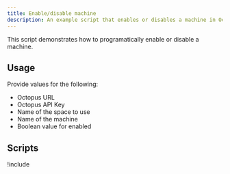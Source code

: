 ```yaml
---
title: Enable/disable machine
description: An example script that enables or disables a machine in Octopus.
---
```


This script demonstrates how to programatically enable or disable a machine.

## Usage

Provide values for the following:
- Octopus URL
- Octopus API Key
- Name of the space to use
- Name of the machine
- Boolean value for enabled

## Scripts

!include <enable-disable-machine-scripts>